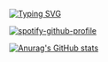 [![Typing SVG](https://readme-typing-svg.herokuapp.com?duration=4000&color=47F7F2&background=03030300&center=true&multiline=true&lines=Welcome+to+my+Github+profile+%3AP)](https://git.io/typing-svg)

[![spotify-github-profile](https://spotify-github-profile.vercel.app/api/view?uid=qzbwhonae2ikelqgc2t9r8z3g&cover_image=true&theme=default)](https://github.com/kittinan/spotify-github-profile)

[![Anurag's GitHub stats](https://github-readme-stats.vercel.app/api?username=JuniorInjects)](https://github.com/anuraghazra/github-readme-stats)
<!---
JuniorInjects/JuniorInjects is a ✨ special ✨ repository because its `README.md` (this file) appears on your GitHub profile.
You can click the Preview link to take a look at your changes.
--->
